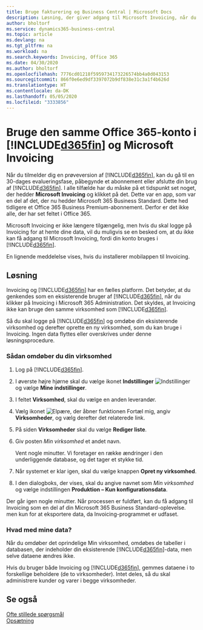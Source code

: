 ```yaml
---
title: Bruge fakturering og Business Central | Microsoft Docs
description: Løsning, der giver adgang til Microsoft Invoicing, når du har fået Dynamics 365 Business Central.
author: bholtorf
ms.service: dynamics365-business-central
ms.topic: article
ms.devlang: na
ms.tgt_pltfrm: na
ms.workload: na
ms.search.keywords: Invoicing, Office 365
ms.date: 04/30/2020
ms.author: bholtorf
ms.openlocfilehash: 7776cd01218f5959734173226574bb4a0d043153
ms.sourcegitcommit: 866f0e6ed9df3397072b9df838e31c3a1f4b626d
ms.translationtype: HT
ms.contentlocale: da-DK
ms.lasthandoff: 05/05/2020
ms.locfileid: "3333856"
---
```

# <a name="using-the-same-office-365-account-in-d365fin-and-microsoft-invoicing"></a>Bruge den samme Office 365-konto i [!INCLUDE[d365fin](includes/d365fin_long_md.md)] og Microsoft Invoicing
Når du tilmelder dig en prøveversion af [!INCLUDE[d365fin](includes/d365fin_md.md)], kan du gå til en 30-dages evalueringsfase, påbegynde et abonnement eller afslutte din brug af [!INCLUDE[d365fin](includes/d365fin_md.md)]. I alle tilfælde har du måske på et tidspunkt set noget, der hedder **Microsoft Invoicing** og klikket på det. Dette var en app, som var en del af det, der nu hedder Microsoft 365 Business Standard. Dette hed tidligere et Office 365 Business Premium-abonnement. Derfor er det ikke alle, der har set feltet i Office 365.  

Microsoft Invoicing er ikke længere tilgængelig, men hvis du skal logge på Invoicing for at hente dine data, vil du muligvis se en besked om, at du ikke kan få adgang til Microsoft Invoicing, fordi din konto bruges i [!INCLUDE[d365fin](includes/d365fin_md.md)].  

En lignende meddelelse vises, hvis du installerer mobilappen til Invoicing.  

## <a name="workaround"></a>Løsning
Invoicing og [!INCLUDE[d365fin](includes/d365fin_md.md)] har en fælles platform. Det betyder, at du genkendes som en eksisterende bruger af [!INCLUDE[d365fin](includes/d365fin_md.md)], når du klikker på Invoicing i Microsoft 365 Administration. Det skyldes, at Invoicing ikke kan bruge den samme virksomhed som [!INCLUDE[d365fin](includes/d365fin_md.md)].  

Så du skal logge på [!INCLUDE[d365fin](includes/d365fin_md.md)] og omdøbe din eksisterende virksomhed og derefter oprette en ny virksomhed, som du kan bruge i Invoicing. Ingen data flyttes eller overskrives under denne løsningsprocedure.

### <a name="to-rename-your-company"></a>Sådan omdøber du din virksomhed
1. Log på [!INCLUDE[d365fin](includes/d365fin_md.md)].
2. I øverste højre hjørne skal du vælge ikonet **Indstillinger** ![Indstillinger](media/ui-experience/settings_icon_small.png "Ikonet Indstillinger for rollecenter") og vælge **Mine indstillinger**.
3. I feltet **Virksomhed**, skal du vælge en anden leverandør.
4. Vælg ikonet ![Elpære, der åbner funktionen Fortæl mig](media/ui-search/search_small.png "Fortæl mig, hvad du vil foretage dig"), angiv **Virksomheder**, og vælg derefter det relaterede link.  
5. På siden **Virksomheder** skal du vælge **Rediger liste**.  
6. Giv posten *Min virksomhed* et andet navn.  

    Vent nogle minutter. Vi foretager en række ændringer i den underliggende database, og det tager et stykke tid.
7.  Når systemet er klar igen, skal du vælge knappen **Opret ny virksomhed**.  
8.  I den dialogboks, der vises, skal du angive navnet som *Min virksomhed* og vælge indstillingen **Produktion – Kun konfigurationsdata**.  

Der går igen nogle minutter. Når processen er fuldført, kan du få adgang til Invoicing som en del af din Microsoft 365 Business Standard-oplevelse. men kun for at eksportere data, da Invoicing-programmet er udfaset.  

### <a name="what-about-my-data"></a>Hvad med mine data?
Når du omdøber det oprindelige Min virksomhed, omdøbes de tabeller i databasen, der indeholder din eksisterende [!INCLUDE[d365fin](includes/d365fin_md.md)]-data, men selve dataene ændres ikke.  

Hvis du bruger både Invoicing og [!INCLUDE[d365fin](includes/d365fin_md.md)], gemmes dataene i to forskellige beholdere (de to virksomheder). Intet deles, så du skal administrere kunder og varer i begge virksomheder.  

## <a name="see-also"></a>Se også
[Ofte stillede spørgsmål](across-faq.md)  
[Opsætning](admin-setup-and-administration.md)  
